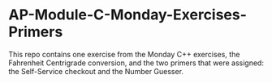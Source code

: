 # AP-Module-C-Monday-Exercises-Primers

This repo contains one exercise from the Monday C++ exercises, the Fahrenheit Centrigrade conversion, and the two primers that were assigned: the Self-Service checkout and the Number Guesser.
